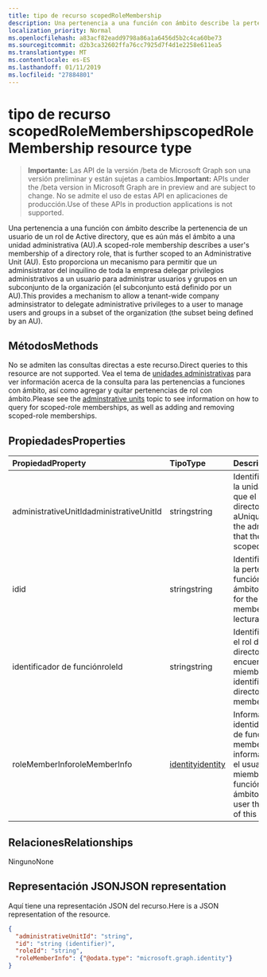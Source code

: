```yaml
---
title: tipo de recurso scopedRoleMembership
description: Una pertenencia a una función con ámbito describe la pertenencia de un usuario de un rol de Active directory, que es aún más el ámbito a una unidad administrativa (AU).  Esto proporciona un mecanismo para permitir que un adminsistrator del inquilino de toda la empresa delegar privilegios administrativos a un usuario para administrar usuarios y grupos en un subconjunto de la organización (el subconjunto está definido por un AU).
localization_priority: Normal
ms.openlocfilehash: a83acf82eadd9798a86a1a6456d5b2c4ca60be73
ms.sourcegitcommit: d2b3ca32602ffa76cc7925d7f4d1e2258e611ea5
ms.translationtype: MT
ms.contentlocale: es-ES
ms.lasthandoff: 01/11/2019
ms.locfileid: "27884801"
---
```

# <a name="scopedrolemembership-resource-type"></a><span data-ttu-id="0f37e-104">tipo de recurso scopedRoleMembership</span><span class="sxs-lookup"><span data-stu-id="0f37e-104">scopedRoleMembership resource type</span></span>

> <span data-ttu-id="0f37e-105">**Importante:** Las API de la versión /beta de Microsoft Graph son una versión preliminar y están sujetas a cambios.</span><span class="sxs-lookup"><span data-stu-id="0f37e-105">**Important:** APIs under the /beta version in Microsoft Graph are in preview and are subject to change.</span></span> <span data-ttu-id="0f37e-106">No se admite el uso de estas API en aplicaciones de producción.</span><span class="sxs-lookup"><span data-stu-id="0f37e-106">Use of these APIs in production applications is not supported.</span></span>

<span data-ttu-id="0f37e-107">Una pertenencia a una función con ámbito describe la pertenencia de un usuario de un rol de Active directory, que es aún más el ámbito a una unidad administrativa (AU).</span><span class="sxs-lookup"><span data-stu-id="0f37e-107">A scoped-role membership describes a user's membership of a directory role, that is further scoped to an Administrative Unit (AU).</span></span>  <span data-ttu-id="0f37e-108">Esto proporciona un mecanismo para permitir que un adminsistrator del inquilino de toda la empresa delegar privilegios administrativos a un usuario para administrar usuarios y grupos en un subconjunto de la organización (el subconjunto está definido por un AU).</span><span class="sxs-lookup"><span data-stu-id="0f37e-108">This provides a mechanism to allow a tenant-wide company adminsistrator to delegate administrative privileges to a user to manage users and groups in a subset of the organization (the subset being defined by an AU).</span></span>

## <a name="methods"></a><span data-ttu-id="0f37e-109">Métodos</span><span class="sxs-lookup"><span data-stu-id="0f37e-109">Methods</span></span>
<span data-ttu-id="0f37e-110">No se admiten las consultas directas a este recurso.</span><span class="sxs-lookup"><span data-stu-id="0f37e-110">Direct queries to this resource are not supported.</span></span>  <span data-ttu-id="0f37e-111">Vea el tema de [unidades administrativas](administrativeunit.md) para ver información acerca de la consulta para las pertenencias a funciones con ámbito, así como agregar y quitar pertenencias de rol con ámbito.</span><span class="sxs-lookup"><span data-stu-id="0f37e-111">Please see the [adminstrative units](administrativeunit.md) topic to see information on how to query for scoped-role memberships, as well as adding and removing scoped-role memberships.</span></span> 

## <a name="properties"></a><span data-ttu-id="0f37e-112">Propiedades</span><span class="sxs-lookup"><span data-stu-id="0f37e-112">Properties</span></span>
| <span data-ttu-id="0f37e-113">Propiedad</span><span class="sxs-lookup"><span data-stu-id="0f37e-113">Property</span></span>   | <span data-ttu-id="0f37e-114">Tipo</span><span class="sxs-lookup"><span data-stu-id="0f37e-114">Type</span></span> | <span data-ttu-id="0f37e-115">Description</span><span class="sxs-lookup"><span data-stu-id="0f37e-115">Description</span></span> |
|:---------------|:--------|:----------|
|<span data-ttu-id="0f37e-116">administrativeUnitId</span><span class="sxs-lookup"><span data-stu-id="0f37e-116">administrativeUnitId</span></span>|<span data-ttu-id="0f37e-117">string</span><span class="sxs-lookup"><span data-stu-id="0f37e-117">string</span></span>|<span data-ttu-id="0f37e-118">Identificador único para la unidad administrativa que el rol de Active directory se limita a</span><span class="sxs-lookup"><span data-stu-id="0f37e-118">Unique identifier for the administrative unit that the directory role is scoped to</span></span>|
|<span data-ttu-id="0f37e-119">id</span><span class="sxs-lookup"><span data-stu-id="0f37e-119">id</span></span>|<span data-ttu-id="0f37e-120">string</span><span class="sxs-lookup"><span data-stu-id="0f37e-120">string</span></span>| <span data-ttu-id="0f37e-121">Identificador único para la pertenencia a una función con ámbito.</span><span class="sxs-lookup"><span data-stu-id="0f37e-121">Unique identifier for the scoped-role membership.</span></span> <span data-ttu-id="0f37e-122">Solo lectura.</span><span class="sxs-lookup"><span data-stu-id="0f37e-122">Read-only.</span></span>|
|<span data-ttu-id="0f37e-123">identificador de función</span><span class="sxs-lookup"><span data-stu-id="0f37e-123">roleId</span></span>|<span data-ttu-id="0f37e-124">string</span><span class="sxs-lookup"><span data-stu-id="0f37e-124">string</span></span>| <span data-ttu-id="0f37e-125">Identificador único para el rol de Active directory que se encuentra en el miembro.</span><span class="sxs-lookup"><span data-stu-id="0f37e-125">Unique identifier for the directory role that the member is in.</span></span>|
|<span data-ttu-id="0f37e-126">roleMemberInfo</span><span class="sxs-lookup"><span data-stu-id="0f37e-126">roleMemberInfo</span></span>|[<span data-ttu-id="0f37e-127">identity</span><span class="sxs-lookup"><span data-stu-id="0f37e-127">identity</span></span>](identity.md)| <span data-ttu-id="0f37e-128">Información de identidad del miembro de función.</span><span class="sxs-lookup"><span data-stu-id="0f37e-128">Role member identity information.</span></span> <span data-ttu-id="0f37e-129">Representa el usuario que sea miembro de esta función con ámbito.</span><span class="sxs-lookup"><span data-stu-id="0f37e-129">Represents the user that is a member of this scoped-role.</span></span>|

## <a name="relationships"></a><span data-ttu-id="0f37e-130">Relaciones</span><span class="sxs-lookup"><span data-stu-id="0f37e-130">Relationships</span></span>
<span data-ttu-id="0f37e-131">Ninguno</span><span class="sxs-lookup"><span data-stu-id="0f37e-131">None</span></span>


## <a name="json-representation"></a><span data-ttu-id="0f37e-132">Representación JSON</span><span class="sxs-lookup"><span data-stu-id="0f37e-132">JSON representation</span></span>

<span data-ttu-id="0f37e-133">Aquí tiene una representación JSON del recurso.</span><span class="sxs-lookup"><span data-stu-id="0f37e-133">Here is a JSON representation of the resource.</span></span>

<!-- {
  "blockType": "resource",
  "optionalProperties": [

  ],
  "@odata.type": "microsoft.graph.scopedrolemembership"
}-->

```json
{
  "administrativeUnitId": "string",
  "id": "string (identifier)",
  "roleId": "string",
  "roleMemberInfo": {"@odata.type": "microsoft.graph.identity"}
}

```

<!-- uuid: 8fcb5dbc-d5aa-4681-8e31-b001d5168d79
2015-10-25 14:57:30 UTC -->
<!-- {
  "type": "#page.annotation",
  "description": "scopedRoleMembership resource",
  "keywords": "",
  "section": "documentation",
  "tocPath": ""
}-->
